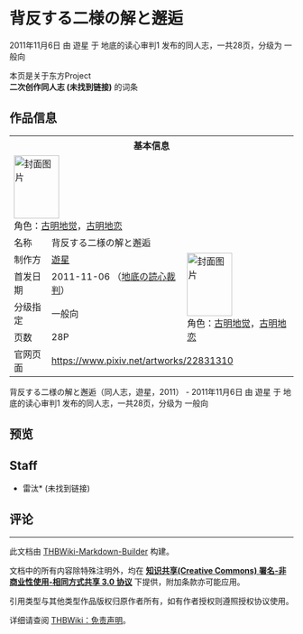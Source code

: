 # 背反する二様の解と邂逅

<!-- source html: G:\repos\THBWiki-Markdown-Builder\THBWikiMarkdown\Temp\main\b\b9\ns0%3A%E8%83%8C%E5%8F%8D%E3%81%99%E3%82%8B%E4%BA%8C%E6%A7%98%E3%81%AE%E8%A7%A3%E3%81%A8%E9%82%82%E9%80%85.html -->

2011年11月6日 由 遊星 于 地底的读心审判1 发布的同人志，一共28页，分级为 一般向

本页是关于东方Project  
 **二次创作同人志 (未找到链接)** 的词条
## 作品信息

<table><tbody><tr><th colspan="3">基本信息</th></tr><tr><td class="cover-artwork-mobile" colspan="2"><a href="./文件-背反する二様の解と邂逅封面.jpg.md" class="image" title="封面图片"><img alt="封面图片" src="https://upload.thwiki.cc/thumb/4/4c/%E8%83%8C%E5%8F%8D%E3%81%99%E3%82%8B%E4%BA%8C%E6%A7%98%E3%81%AE%E8%A7%A3%E3%81%A8%E9%82%82%E9%80%85%E5%B0%81%E9%9D%A2.jpg/80px-%E8%83%8C%E5%8F%8D%E3%81%99%E3%82%8B%E4%BA%8C%E6%A7%98%E3%81%AE%E8%A7%A3%E3%81%A8%E9%82%82%E9%80%85%E5%B0%81%E9%9D%A2.jpg" decoding="async" loading="lazy" width="80" height="112" srcset="https://upload.thwiki.cc/thumb/4/4c/%E8%83%8C%E5%8F%8D%E3%81%99%E3%82%8B%E4%BA%8C%E6%A7%98%E3%81%AE%E8%A7%A3%E3%81%A8%E9%82%82%E9%80%85%E5%B0%81%E9%9D%A2.jpg/120px-%E8%83%8C%E5%8F%8D%E3%81%99%E3%82%8B%E4%BA%8C%E6%A7%98%E3%81%AE%E8%A7%A3%E3%81%A8%E9%82%82%E9%80%85%E5%B0%81%E9%9D%A2.jpg 1.5x, https://upload.thwiki.cc/thumb/4/4c/%E8%83%8C%E5%8F%8D%E3%81%99%E3%82%8B%E4%BA%8C%E6%A7%98%E3%81%AE%E8%A7%A3%E3%81%A8%E9%82%82%E9%80%85%E5%B0%81%E9%9D%A2.jpg/160px-%E8%83%8C%E5%8F%8D%E3%81%99%E3%82%8B%E4%BA%8C%E6%A7%98%E3%81%AE%E8%A7%A3%E3%81%A8%E9%82%82%E9%80%85%E5%B0%81%E9%9D%A2.jpg 2x" data-file-width="647" data-file-height="906"></a><div class="cover-char">角色：<a href="./古明地觉.md" title="古明地觉">古明地觉</a>，<a href="./古明地恋.md" title="古明地恋">古明地恋</a></div></td>
</tr><tr><td class="label">名称</td><td colspan="2"> 背反する二様の解と邂逅 </td></tr><tr><td class="label">制作方</td><td><a href="./遊星.md" title="遊星">遊星</a></td><td class="cover-artwork" rowspan="4" style="min-width:112px;"><a href="./文件-背反する二様の解と邂逅封面.jpg.md" class="image" title="封面图片"><img alt="封面图片" src="https://upload.thwiki.cc/thumb/4/4c/%E8%83%8C%E5%8F%8D%E3%81%99%E3%82%8B%E4%BA%8C%E6%A7%98%E3%81%AE%E8%A7%A3%E3%81%A8%E9%82%82%E9%80%85%E5%B0%81%E9%9D%A2.jpg/80px-%E8%83%8C%E5%8F%8D%E3%81%99%E3%82%8B%E4%BA%8C%E6%A7%98%E3%81%AE%E8%A7%A3%E3%81%A8%E9%82%82%E9%80%85%E5%B0%81%E9%9D%A2.jpg" decoding="async" loading="lazy" width="80" height="112" srcset="https://upload.thwiki.cc/thumb/4/4c/%E8%83%8C%E5%8F%8D%E3%81%99%E3%82%8B%E4%BA%8C%E6%A7%98%E3%81%AE%E8%A7%A3%E3%81%A8%E9%82%82%E9%80%85%E5%B0%81%E9%9D%A2.jpg/120px-%E8%83%8C%E5%8F%8D%E3%81%99%E3%82%8B%E4%BA%8C%E6%A7%98%E3%81%AE%E8%A7%A3%E3%81%A8%E9%82%82%E9%80%85%E5%B0%81%E9%9D%A2.jpg 1.5x, https://upload.thwiki.cc/thumb/4/4c/%E8%83%8C%E5%8F%8D%E3%81%99%E3%82%8B%E4%BA%8C%E6%A7%98%E3%81%AE%E8%A7%A3%E3%81%A8%E9%82%82%E9%80%85%E5%B0%81%E9%9D%A2.jpg/160px-%E8%83%8C%E5%8F%8D%E3%81%99%E3%82%8B%E4%BA%8C%E6%A7%98%E3%81%AE%E8%A7%A3%E3%81%A8%E9%82%82%E9%80%85%E5%B0%81%E9%9D%A2.jpg 2x" data-file-width="647" data-file-height="906"></a><div class="cover-char">角色：<a href="./古明地觉.md" title="古明地觉">古明地觉</a>，<a href="./古明地恋.md" title="古明地恋">古明地恋</a></div></td>
</tr><tr><td class="label">首发日期</td><td>2011-11-06&#160;（<a href="/展会作品列表?e=%E5%9C%B0%E5%BA%95%E7%9A%84%E8%AF%BB%E5%BF%83%E5%AE%A1%E5%88%A4%231">地底の読心裁判</a>）</td></tr><tr><td class="label">分级指定</td><td>一般向</td></tr><tr><td class="label">页数</td><td>28P</td></tr>
<tr><td class="label">官网页面</td><td colspan="2"><a rel="nofollow" class="external free" href="https://www.pixiv.net/artworks/22831310">https://www.pixiv.net/artworks/22831310</a></td></tr></tbody></table>

背反する二様の解と邂逅（同人志，遊星，2011） - 2011年11月6日 由 遊星 于 地底的读心审判1 发布的同人志，一共28页，分级为 一般向
## 预览
## Staff
- 雷汰* (未找到链接)

## 评论




---

此文档由 [THBWiki-Markdown-Builder](https://github.com/Delsin-Yu/THBWiki-Markdown-Builder) 构建。

文档中的所有内容除特殊注明外，均在 [**知识共享(Creative Commons) 署名-非商业性使用-相同方式共享 3.0 协议**](https://creativecommons.org/licenses/by-sa/3.0/deed.zh-hans) 下提供，附加条款亦可能应用。

引用类型与其他类型作品版权归原作者所有，如有作者授权则遵照授权协议使用。

详细请查阅 [THBWiki：免责声明](https://thbwiki.cc/THBWiki:%E5%85%8D%E8%B4%A3%E5%A3%B0%E6%98%8E)。


